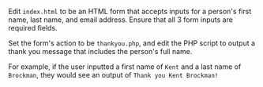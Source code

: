 Edit `index.html` to be an HTML form that accepts inputs for a person's first name, last name, and email address. Ensure that all 3 form inputs are required fields.

Set the form's action to be `thankyou.php`, and edit the PHP script to output a thank you message that includes the person's full name.

For example, if the user inputted a first name of `Kent` and a last name of `Brockman`, they would see an output of `Thank you Kent Brockman!`